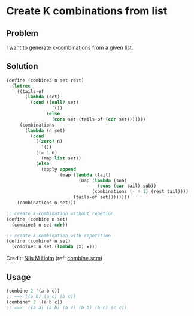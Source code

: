 # Create K combinations from list

## Problem

I want to generate k-combinations from a given list.

## Solution

```scheme
(define (combine3 n set rest)
  (letrec
    ((tails-of
       (lambda (set)
         (cond ((null? set)
                 '())
               (else
                 (cons set (tails-of (cdr set)))))))
     (combinations
       (lambda (n set)
         (cond
           ((zero? n)
             '())
           ((= 1 n)
             (map list set))
           (else
             (apply append
                    (map (lambda (tail)
                           (map (lambda (sub)
                                  (cons (car tail) sub))
                                (combinations (- n 1) (rest tail))))
                         (tails-of set))))))))
    (combinations n set)))

;; create k-combination without repetion
(define (combine n set)
  (combine3 n set cdr))

;; create k-combination with repetition
(define (combine* n set)
  (combine3 n set (lambda (x) x)))
```

Credit: [Nils M Holm](https://t3x.org/) (ref: [combine.scm](https://t3x.org/s9fes/combine.scm.html))

## Usage

```scheme
(combine 2 '(a b c))
;; ==> ((a b) (a c) (b c))
(combine* 2 '(a b c))
;; ==>  ((a a) (a b) (a c) (b b) (b c) (c c))
```
